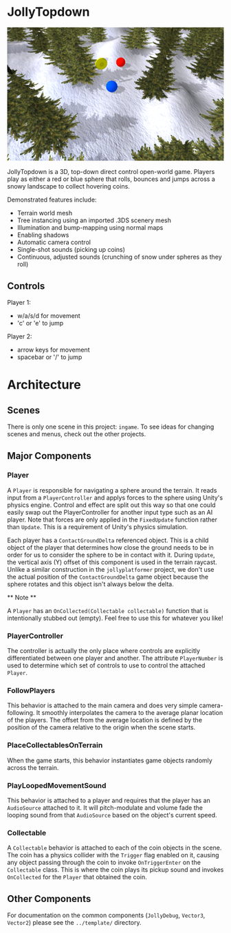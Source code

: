 JollyTopdown
==========

![JollyTouch](./jollytopdownpreview.png?raw=true)

JollyTopdown is a 3D, top-down direct control open-world game. Players play as
either a red or blue sphere that rolls, bounces and jumps across a snowy
landscape to collect hovering coins.

Demonstrated features include:

 * Terrain world mesh
 * Tree instancing using an imported .3DS scenery mesh
 * Illumination and bump-mapping using normal maps
 * Enabling shadows
 * Automatic camera control
 * Single-shot sounds (picking up coins)
 * Continuous, adjusted sounds (crunching of snow under spheres as they roll)

Controls
--------

Player 1:

 * w/a/s/d for movement
 * 'c' or 'e' to jump

Player 2:
 * arrow keys for movement
 * spacebar or '/' to jump


# Architecture

## Scenes

There is only one scene in this project: `ingame`. To see ideas for changing scenes and menus,
check out the other projects.

## Major Components

### Player

A `Player` is responsible for navigating a sphere around the terrain. It reads input from a
`PlayerController` and applys forces to the sphere using Unity's physics engine. Control and
effect are split out this way so that one could easily swap out the PlayerController for another
input type such as an AI player. Note that forces are only applied in the `FixedUpdate` function
rather than `Update`. This is a requirement of Unity's physics simulation.

Each player has a `ContactGroundDelta` referenced object. This is a child object of the player
that determines how close the ground needs to be in order for us to consider the sphere to be
in contact with it. During `Update`, the vertical axis (Y) offset of this component is used
in the terrain raycast. Unlike a similar construction in the `jollyplatformer` project, we
don't use the actual position of the `ContactGroundDelta` game object because the sphere
rotates and this object isn't always below the delta.

** Note **

A `Player` has an `OnCollected(Collectable collectable)` function that is intentionally
stubbed out (empty). Feel free to use this for whatever you like!

### PlayerController

The controller is actually the only place where controls are explicitly differentiated between
one player and another. The attribute `PlayerNumber` is used to determine which set of controls
to use to control the attached `Player`.

### FollowPlayers

This behavior is attached to the main camera and does very simple camera-following. It smoothly
interpolates the camera to the average planar location of the players. The offset from the
average location is defined by the position of the camera relative to the origin when the
scene starts.

### PlaceCollectablesOnTerrain

When the game starts, this behavior instantiates game objects randomly across the terrain.

### PlayLoopedMovementSound

This behavior is attached to a player and requires that the player has an `AudioSource` attached
to it. It will pitch-modulate and volume fade the looping sound from that `AudioSource` based
on the object's current speed.

### Collectable

A `Collectable` behavior is attached to each of the coin objects in the scene. The coin has
a physics collider with the `Trigger` flag enabled on it, causing any object passing through
the coin to invoke `OnTriggerEnter` on the `Collectable` class. This is where the coin
plays its pickup sound and invokes `OnCollected` for the `Player` that obtained the coin.


## Other Components

For documentation on the common components (`JollyDebug`, `Vector3`, `Vector2`) please see
the `../template/` directory.


